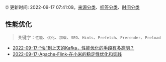 :alarm_clock: 更新时间: 2022-09-17 07:41:09。[来源分类](../README.md)、[标签分类](../TAGS.md)、[时间分类](../TIMELINE.md)

## 性能优化


> 关键字：`性能`、`优化`、`加载`、`SEO`、`Hints`、`Prefetch`、`Prerender`、`Preload`



- [2022-09-17-“快”到上天的Kafka，性能优化的手段有多高明？](https://toutiao.io/k/qzg161q) 
- [2022-09-17-Apache-Flink-在小米的稳定性优化和实践](https://toutiao.io/k/xj4wsvq) 